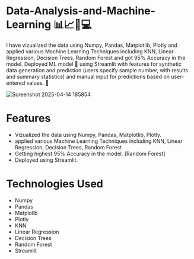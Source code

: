 # Data-Analysis-and-Machine-Learning 📊📈🤖💻
I have vizualized the data using Numpy, Pandas, Matplotlib, Plotly and applied various Machine Learning Techniques including KNN, Linear Regression, Decision Trees, Random Forest and got 95% Accuracy in the model. Deployed ML model 🤖 using Streamlit with features for synthetic data generation and prediction (users specify sample number, with results and summary statistics) and manual input for predictions based on user-entered values. 👥



![Screenshot 2025-04-14 185854](https://github.com/user-attachments/assets/1aef001d-fb50-49f4-b3b8-35cb08e12803)

# Features
- Vizualized the data using Numpy, Pandas, Matplotlib, Plotly.
- applied various Machine Learning Techniques including KNN, Linear Regression, Decision Trees, Random Forest
- Getting highest 95% Accuracy in the model. [Random Forest]
- Deployed using Streamlit.


# Technologies Used
- Numpy
- Pandas
- Matplolib
- Plotly
- KNN
- Linear Regression
- Decision Trees
- Random Forest
- Streamlit
